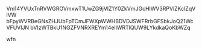 Vm14YVUxTnRVWGROVmxwT1UwZG9jVlZ1Y0ZkVmJGcHlWV3RPVlZKclZqVlVW
bFpyWVRBeGNsZHJUbFpTCmJFWXpWWHBDVDJSWFRrbGFSbkJoQ21WcVFUVlJN
bVIzWTBkU1NGZFVNRXREYm14ellWRTlQUW9LYkdkaQoKbWZq

wfn